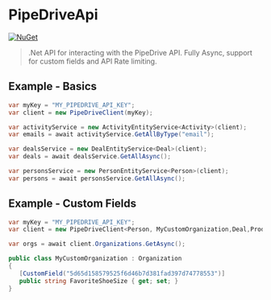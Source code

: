 # PipeDriveApi

[![NuGet](https://img.shields.io/nuget/v/PipeDriveApi.svg?style=flat-square)](https://www.nuget.org/packages/PipeDriveApi/)

> .Net API for interacting with the PipeDrive API. Fully Async, support for custom fields and API Rate limiting.

## Example - Basics

```cs
var myKey = "MY_PIPEDRIVE_API_KEY";
var client = new PipeDriveClient(myKey);

var activityService = new ActivityEntityService<Activity>(client);
var emails = await activityService.GetAllByType("email");

var dealsService = new DealEntityService<Deal>(client);
var deals = await dealsService.GetAllAsync();

var personsService = new PersonEntityService<Person>(client);
var persons = await personsService.GetAllAsync();
```

## Example - Custom Fields

```cs
var myKey = "MY_PIPEDRIVE_API_KEY";
var client = new PipeDriveClient<Person, MyCustomOrganization,Deal,Product>(myKey);

var orgs = await client.Organizations.GetAsync();

public class MyCustomOrganization : Organization
{
   [CustomField("5d65d158579525f6d46b7d381fad397d74778553")]
   public string FavoriteShoeSize { get; set; }
}
```

